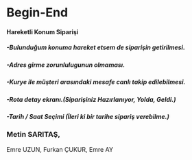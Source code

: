 # Begin-End
#### Hareketli Konum Siparişi
##### -Bulunduğum konuma hareket etsem de siparişin getirilmesi.
##### -Adres girme zorunlulugunun olmaması.
##### -Kurye ile müşteri arasındaki mesafe canlı takip edilebilmesi.
##### -Rota detay ekranı.(Siparişiniz Hazırlanıyor, Yolda, Geldi.)
##### -Tarih / Saat Seçimi (İleri ki bir tarihe sipariş verebilme.)
####
### Metin SARITAŞ,
Emre UZUN,
Furkan ÇUKUR, 
Emre AY
